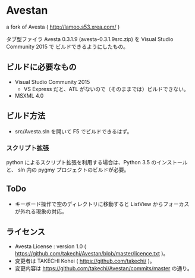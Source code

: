 # Avestan
a fork of Avesta ( http://lamoo.s53.xrea.com/ )

タブ型ファイラ Avesta 0.3.1.9 (avesta-0.3.1.9src.zip) を Visual Studio Community 2015 で
ビルドできるようにしたもの。

## ビルドに必要なもの
* Visual Studio Community 2015
  * VS Express だと、ATL がないので（そのままでは）ビルドできない。
* MSXML 4.0

## ビルド方法
* src/Avesta.sln を開いて F5 でビルドできるはず。

### スクリプト拡張
python によるスクリプト拡張を利用する場合は、Python 3.5 のインストールと、
sln 内の pygmy プロジェクトのビルドが必要。

## ToDo
* キーボード操作で空のディレクトリに移動すると ListView からフォーカスが外れる現象の対応。

## ライセンス
* Avesta License : version 1.0 ( https://github.com/takechi/Avestan/blob/master/licence.txt )。
* 変更者は TAKECHI Kohei ( https://github.com/takechi/ )。
* 変更内容は https://github.com/takechi/Avestan/commits/master の通り。
